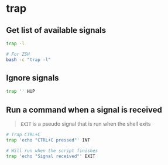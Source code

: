 # trap

## Get list of available signals

```bash
trap -l

# For ZSH
bash -c "trap -l"
```

## Ignore signals

```bash
trap '' HUP
```

## Run a command when a signal is received

> `EXIT` is a pseudo signal that is run when the shell exits

```bash
# Trap CTRL+C
trap 'echo "CTRL+C pressed"' INT

# Will run when the script finishes
trap 'echo "Signal received"' EXIT
```
